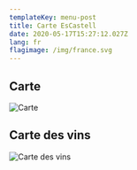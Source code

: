```yaml
---
templateKey: menu-post
title: Carte EsCastell
date: 2020-05-17T15:27:12.027Z
lang: fr
flagimage: /img/france.svg
---
```

## Carte

![Carte](/img/menu.png)

## Carte des vins

![Carte des vins](/img/menu.png)